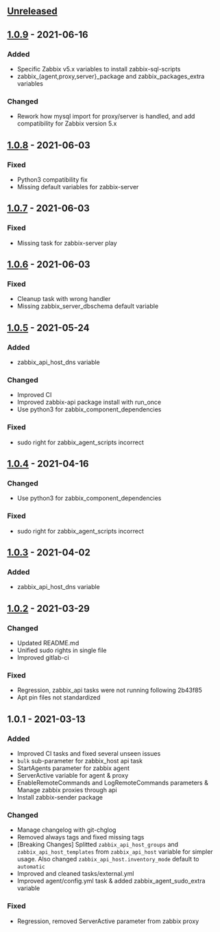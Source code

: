 <a name="unreleased"></a>
## [Unreleased]


<a name="1.0.9"></a>
## [1.0.9] - 2021-06-16
### Added
- Specific Zabbix v5.x variables to install zabbix-sql-scripts
- zabbix_(agent,proxy,server}_package and zabbix_packages_extra variables

### Changed
- Rework how mysql import for proxy/server is handled, and add compatibility for Zabbix version 5.x


<a name="1.0.8"></a>
## [1.0.8] - 2021-06-03
### Fixed
- Python3 compatibility fix
- Missing default variables for zabbix-server


<a name="1.0.7"></a>
## [1.0.7] - 2021-06-03
### Fixed
- Missing task for zabbix-server play


<a name="1.0.6"></a>
## [1.0.6] - 2021-06-03
### Fixed
- Cleanup task with wrong handler
- Missing zabbix_server_dbschema default variable


<a name="1.0.5"></a>
## [1.0.5] - 2021-05-24
### Added
- zabbix_api_host_dns variable

### Changed
- Improved CI
- Improved zabbix-api package install with run_once
- Use python3 for zabbix_component_dependencies

### Fixed
- sudo right for zabbix_agent_scripts incorrect


<a name="1.0.4"></a>
## [1.0.4] - 2021-04-16
### Changed
- Use python3 for zabbix_component_dependencies

### Fixed
- sudo right for zabbix_agent_scripts incorrect


<a name="1.0.3"></a>
## [1.0.3] - 2021-04-02
### Added
- zabbix_api_host_dns variable


<a name="1.0.2"></a>
## [1.0.2] - 2021-03-29
### Changed
- Updated README.md
- Unified sudo rights in single file
- Improved gitlab-ci

### Fixed
- Regression, zabbix_api tasks were not running following 2b43f85
- Apt pin files not standardized


<a name="1.0.1"></a>
## 1.0.1 - 2021-03-13
### Added
- Improved CI tasks and fixed several unseen issues
- `bulk` sub-parameter for zabbix_host api task
- StartAgents parameter for zabbix agent
- ServerActive variable for agent & proxy
- EnableRemoteCommands and LogRemoteCommands parameters & Manage zabbix proxies through api
- Install zabbix-sender package

### Changed
- Manage changelog with git-chglog
- Removed always tags and fixed missing tags
- [Breaking Changes] Splitted `zabbix_api_host_groups` and `zabbix_api_host_templates` from `zabbix_api_host` variable for simpler usage. Also changed `zabbix_api_host.inventory_mode` default to `automatic`
- Improved and cleaned tasks/external.yml
- Improved agent/config.yml task & added zabbix_agent_sudo_extra variable

### Fixed
- Regression, removed ServerActive parameter from zabbix proxy


[Unreleased]: https://git.tools01.noxinmortus.fr/sysadmins/ansible/role-zabbix/compare/1.0.9...HEAD
[1.0.9]: https://git.tools01.noxinmortus.fr/sysadmins/ansible/role-zabbix/compare/1.0.8...1.0.9
[1.0.8]: https://git.tools01.noxinmortus.fr/sysadmins/ansible/role-zabbix/compare/1.0.7...1.0.8
[1.0.7]: https://git.tools01.noxinmortus.fr/sysadmins/ansible/role-zabbix/compare/1.0.6...1.0.7
[1.0.6]: https://git.tools01.noxinmortus.fr/sysadmins/ansible/role-zabbix/compare/1.0.5...1.0.6
[1.0.5]: https://git.tools01.noxinmortus.fr/sysadmins/ansible/role-zabbix/compare/1.0.4...1.0.5
[1.0.4]: https://git.tools01.noxinmortus.fr/sysadmins/ansible/role-zabbix/compare/1.0.3...1.0.4
[1.0.3]: https://git.tools01.noxinmortus.fr/sysadmins/ansible/role-zabbix/compare/1.0.2...1.0.3
[1.0.2]: https://git.tools01.noxinmortus.fr/sysadmins/ansible/role-zabbix/compare/1.0.1...1.0.2
